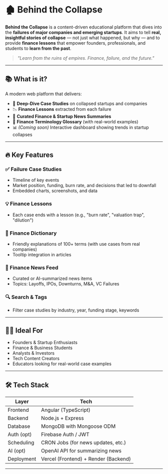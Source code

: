 # 🏚️ Behind the Collapse

**Behind the Collapse** is a content-driven educational platform that dives into the **failures of major companies and emerging startups**. It aims to tell **real, insightful stories of collapse** — not just what happened, but why — and to provide **finance lessons** that empower founders, professionals, and students to **learn from the past**.

> _"Learn from the ruins of empires. Finance, failure, and the future."_

---

## 📚 What is it?

A modern web platform that delivers:

- 🧠 **Deep-Dive Case Studies** on collapsed startups and companies
- 📉 **Finance Lessons** extracted from each failure
- 📰 **Curated Finance & Startup News Summaries**
- 📘 **Finance Terminology Glossary** (with real-world examples)
- 📊 *(Coming soon)* Interactive dashboard showing trends in startup collapses

---

## 🔥 Key Features

### ✅ Failure Case Studies
- Timeline of key events
- Market position, funding, burn rate, and decisions that led to downfall
- Embedded charts, screenshots, and data

### 💡 Finance Lessons
- Each case ends with a lesson (e.g., "burn rate", "valuation trap", "dilution")

### 📖 Finance Dictionary
- Friendly explanations of 100+ terms (with use cases from real companies)
- Tooltip integration in articles

### 📰 Finance News Feed
- Curated or AI-summarized news items
- Topics: Layoffs, IPOs, Downturns, M&A, VC Failures

### 🔍 Search & Tags
- Filter case studies by industry, year, funding stage, keywords

---

## 🧑‍🎓 Ideal For

- Founders & Startup Enthusiasts
- Finance & Business Students
- Analysts & Investors
- Tech Content Creators
- Educators looking for real-world case examples

---

## 🛠 Tech Stack

| Layer       | Tech                                  |
|-------------|----------------------------------------|
| Frontend    | Angular (TypeScript)                  |
| Backend     | Node.js + Express                     |
| Database    | MongoDB with Mongoose ODM             |
| Auth (opt)  | Firebase Auth / JWT                   |
| Scheduling  | CRON Jobs (for news updates, etc.)    |
| AI (opt)    | OpenAI API for summarizing news       |
| Deployment  | Vercel (Frontend) + Render (Backend)  |

---
